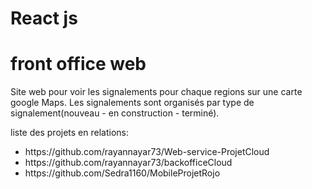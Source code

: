 # React js
# front office web

Site web pour voir les signalements pour chaque regions sur une carte google Maps. Les signalements sont organisés par type de signalement(nouveau - en construction - terminé).

liste des projets en relations:
<ul>
    <li>https://github.com/rayannayar73/Web-service-ProjetCloud</li>
    <li>https://github.com/rayannayar73/backofficeCloud</li>
    <li>https://github.com/Sedra1160/MobileProjetRojo</li>
</ul>
